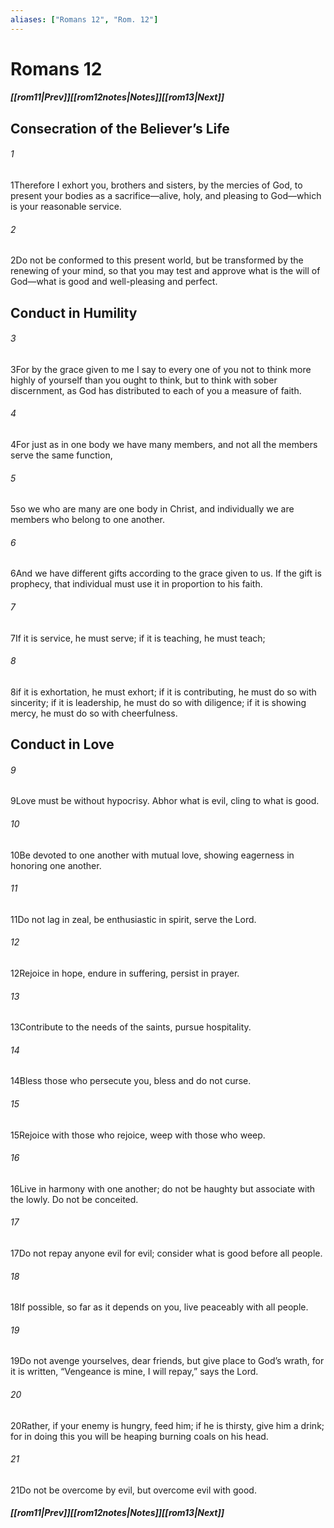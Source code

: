 ```yaml
---
aliases: ["Romans 12", "Rom. 12"]
---
```

# Romans 12
##### <span class=arrow-left></span>[[rom11|Prev]]<span class=navigation-separator></span>[[rom12notes|Notes]]<span class=navigation-separator></span>[[rom13|Next]]<span class=arrow-right></span>
## Consecration of the Believer’s Life
###### 1
<span class=verse-first>1</span>Therefore I exhort you, brothers and sisters, by the mercies of God, to present your bodies as a sacrifice—alive, holy, and pleasing to God—which is your reasonable service.
###### 2
<span class=verse-body>2</span>Do not be conformed to this present world, but be transformed by the renewing of your mind, so that you may test and approve what is the will of God—what is good and well-pleasing and perfect.
## Conduct in Humility
###### 3
<span class=verse-first>3</span>For by the grace given to me I say to every one of you not to think more highly of yourself than you ought to think, but to think with sober discernment, as God has distributed to each of you a measure of faith.
###### 4
<span class=verse-body>4</span>For just as in one body we have many members, and not all the members serve the same function,
###### 5
<span class=verse-body>5</span>so we who are many are one body in Christ, and individually we are members who belong to one another.
###### 6
<span class=verse-body>6</span>And we have different gifts according to the grace given to us. If the gift is prophecy, that individual must use it in proportion to his faith.
###### 7
<span class=verse-body>7</span>If it is service, he must serve; if it is teaching, he must teach;
###### 8
<span class=verse-body>8</span>if it is exhortation, he must exhort; if it is contributing, he must do so with sincerity; if it is leadership, he must do so with diligence; if it is showing mercy, he must do so with cheerfulness.
## Conduct in Love
###### 9
<span class=verse-first>9</span>Love must be without hypocrisy. Abhor what is evil, cling to what is good.
###### 10
<span class=verse-body>10</span>Be devoted to one another with mutual love, showing eagerness in honoring one another.
###### 11
<span class=verse-body>11</span>Do not lag in zeal, be enthusiastic in spirit, serve the Lord.
###### 12
<span class=verse-body>12</span>Rejoice in hope, endure in suffering, persist in prayer.
###### 13
<span class=verse-body>13</span>Contribute to the needs of the saints, pursue hospitality.
<div class=paragraph-break></div>

###### 14
<span class=verse-first>14</span>Bless those who persecute you, bless and do not curse.
###### 15
<span class=verse-body>15</span>Rejoice with those who rejoice, weep with those who weep.
###### 16
<span class=verse-body>16</span>Live in harmony with one another; do not be haughty but associate with the lowly. Do not be conceited.
###### 17
<span class=verse-body>17</span>Do not repay anyone evil for evil; consider what is good before all people.
###### 18
<span class=verse-body>18</span>If possible, so far as it depends on you, live peaceably with all people.
###### 19
<span class=verse-body>19</span>Do not avenge yourselves, dear friends, but give place to God’s wrath, for it is written, “Vengeance is mine, I will repay,” says the Lord.
###### 20
<span class=verse-body>20</span>Rather, if your enemy is hungry, feed him; if he is thirsty, give him a drink; for in doing this you will be heaping burning coals on his head.
###### 21
<span class=verse-body>21</span>Do not be overcome by evil, but overcome evil with good.
##### <span class=arrow-left></span>[[rom11|Prev]]<span class=navigation-separator></span>[[rom12notes|Notes]]<span class=navigation-separator></span>[[rom13|Next]]<span class=arrow-right></span>